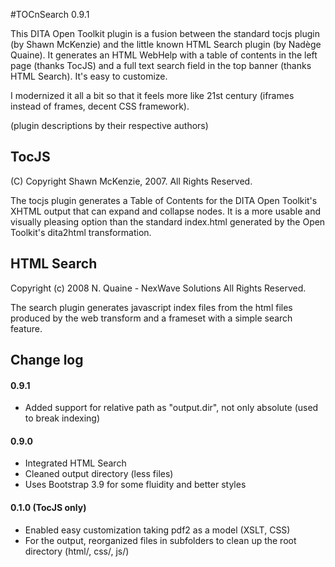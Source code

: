 #TOCnSearch 0.9.1

This DITA Open Toolkit plugin is a fusion between the standard tocjs plugin (by Shawn McKenzie) and the little known HTML Search plugin (by Nadège Quaine).
It generates an HTML WebHelp with a table of contents in the left page (thanks TocJS) and a full text search field in the top banner (thanks HTML Search). It's easy to customize.

I modernized it all a bit so that it feels more like 21st century (iframes instead of frames, decent CSS framework).

(plugin descriptions by their respective authors)

## TocJS 

(C) Copyright Shawn McKenzie, 2007. All Rights Reserved.

The tocjs plugin generates a Table of Contents for the DITA Open Toolkit's 
XHTML output that can expand and collapse nodes. It is a more usable and 
visually pleasing option than the standard index.html generated by the Open 
Toolkit's dita2html  transformation.

## HTML Search

Copyright (c) 2008 N. Quaine - NexWave Solutions All Rights Reserved. 

The search plugin generates javascript index files from the html files produced by the web transform and a frameset with a simple search feature.

## Change log

#### 0.9.1

- Added support for relative path as "output.dir", not only absolute (used to break indexing)

#### 0.9.0

- Integrated HTML Search
- Cleaned output directory (less files)
- Uses Bootstrap 3.9 for some fluidity and better styles

#### 0.1.0 (TocJS only)

- Enabled easy customization taking pdf2 as a model (XSLT, CSS)
- For the output, reorganized files in subfolders to clean up the root directory (html/, css/, js/)


     
